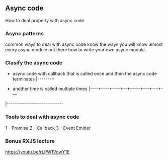 ## Async code

How to deal properly with async code

### Async patterns

common ways to deal with async code
know the ways you will know almost every async module out there
how to write your own async module.

### Clasify the async code

- async code with callback that is called once and then the async code terminates
|-------+

- another time is called multiple times
|----+----+----+--+-----+---+---+---


|----------------------------

### Tools to deal with async code

1 - Promise
2 - Callback
3 - Event Emitter

### Bonus RXJS lecture

https://youtu.be/rLPW1VowY1E
